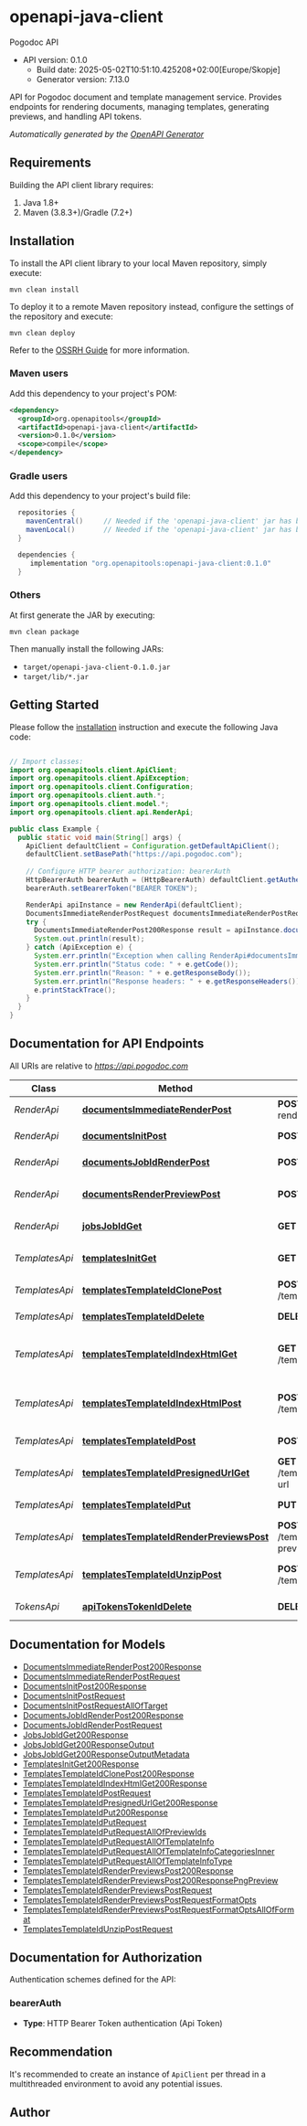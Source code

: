 # openapi-java-client

Pogodoc API
- API version: 0.1.0
  - Build date: 2025-05-02T10:51:10.425208+02:00[Europe/Skopje]
  - Generator version: 7.13.0

API for Pogodoc document and template management service. Provides endpoints for rendering documents, managing templates, generating previews, and handling API tokens.


*Automatically generated by the [OpenAPI Generator](https://openapi-generator.tech)*


## Requirements

Building the API client library requires:
1. Java 1.8+
2. Maven (3.8.3+)/Gradle (7.2+)

## Installation

To install the API client library to your local Maven repository, simply execute:

```shell
mvn clean install
```

To deploy it to a remote Maven repository instead, configure the settings of the repository and execute:

```shell
mvn clean deploy
```

Refer to the [OSSRH Guide](http://central.sonatype.org/pages/ossrh-guide.html) for more information.

### Maven users

Add this dependency to your project's POM:

```xml
<dependency>
  <groupId>org.openapitools</groupId>
  <artifactId>openapi-java-client</artifactId>
  <version>0.1.0</version>
  <scope>compile</scope>
</dependency>
```

### Gradle users

Add this dependency to your project's build file:

```groovy
  repositories {
    mavenCentral()     // Needed if the 'openapi-java-client' jar has been published to maven central.
    mavenLocal()       // Needed if the 'openapi-java-client' jar has been published to the local maven repo.
  }

  dependencies {
     implementation "org.openapitools:openapi-java-client:0.1.0"
  }
```

### Others

At first generate the JAR by executing:

```shell
mvn clean package
```

Then manually install the following JARs:

* `target/openapi-java-client-0.1.0.jar`
* `target/lib/*.jar`

## Getting Started

Please follow the [installation](#installation) instruction and execute the following Java code:

```java

// Import classes:
import org.openapitools.client.ApiClient;
import org.openapitools.client.ApiException;
import org.openapitools.client.Configuration;
import org.openapitools.client.auth.*;
import org.openapitools.client.model.*;
import org.openapitools.client.api.RenderApi;

public class Example {
  public static void main(String[] args) {
    ApiClient defaultClient = Configuration.getDefaultApiClient();
    defaultClient.setBasePath("https://api.pogodoc.com");
    
    // Configure HTTP bearer authorization: bearerAuth
    HttpBearerAuth bearerAuth = (HttpBearerAuth) defaultClient.getAuthentication("bearerAuth");
    bearerAuth.setBearerToken("BEARER TOKEN");

    RenderApi apiInstance = new RenderApi(defaultClient);
    DocumentsImmediateRenderPostRequest documentsImmediateRenderPostRequest = new DocumentsImmediateRenderPostRequest(); // DocumentsImmediateRenderPostRequest | 
    try {
      DocumentsImmediateRenderPost200Response result = apiInstance.documentsImmediateRenderPost(documentsImmediateRenderPostRequest);
      System.out.println(result);
    } catch (ApiException e) {
      System.err.println("Exception when calling RenderApi#documentsImmediateRenderPost");
      System.err.println("Status code: " + e.getCode());
      System.err.println("Reason: " + e.getResponseBody());
      System.err.println("Response headers: " + e.getResponseHeaders());
      e.printStackTrace();
    }
  }
}

```

## Documentation for API Endpoints

All URIs are relative to *https://api.pogodoc.com*

Class | Method | HTTP request | Description
------------ | ------------- | ------------- | -------------
*RenderApi* | [**documentsImmediateRenderPost**](docs/RenderApi.md#documentsImmediateRenderPost) | **POST** /documents/immediate-render | Immediate Render
*RenderApi* | [**documentsInitPost**](docs/RenderApi.md#documentsInitPost) | **POST** /documents/init | Initialize Render Job
*RenderApi* | [**documentsJobIdRenderPost**](docs/RenderApi.md#documentsJobIdRenderPost) | **POST** /documents/{jobId}/render | Start Render Job
*RenderApi* | [**documentsRenderPreviewPost**](docs/RenderApi.md#documentsRenderPreviewPost) | **POST** /documents/render-preview | Generate Document Preview
*RenderApi* | [**jobsJobIdGet**](docs/RenderApi.md#jobsJobIdGet) | **GET** /jobs/{jobId} | Get Job Status
*TemplatesApi* | [**templatesInitGet**](docs/TemplatesApi.md#templatesInitGet) | **GET** /templates/init | Initialize Template Creation
*TemplatesApi* | [**templatesTemplateIdClonePost**](docs/TemplatesApi.md#templatesTemplateIdClonePost) | **POST** /templates/{templateId}/clone | Clone Template
*TemplatesApi* | [**templatesTemplateIdDelete**](docs/TemplatesApi.md#templatesTemplateIdDelete) | **DELETE** /templates/{templateId} | Delete Template
*TemplatesApi* | [**templatesTemplateIdIndexHtmlGet**](docs/TemplatesApi.md#templatesTemplateIdIndexHtmlGet) | **GET** /templates/{templateId}/index-html | Get Template Index HTML
*TemplatesApi* | [**templatesTemplateIdIndexHtmlPost**](docs/TemplatesApi.md#templatesTemplateIdIndexHtmlPost) | **POST** /templates/{templateId}/index-html | Upload Template Index HTML
*TemplatesApi* | [**templatesTemplateIdPost**](docs/TemplatesApi.md#templatesTemplateIdPost) | **POST** /templates/{templateId} | Save New Template
*TemplatesApi* | [**templatesTemplateIdPresignedUrlGet**](docs/TemplatesApi.md#templatesTemplateIdPresignedUrlGet) | **GET** /templates/{templateId}/presigned-url | Generate Presigned URL
*TemplatesApi* | [**templatesTemplateIdPut**](docs/TemplatesApi.md#templatesTemplateIdPut) | **PUT** /templates/{templateId} | Update Template
*TemplatesApi* | [**templatesTemplateIdRenderPreviewsPost**](docs/TemplatesApi.md#templatesTemplateIdRenderPreviewsPost) | **POST** /templates/{templateId}/render-previews | Generate Template Previews
*TemplatesApi* | [**templatesTemplateIdUnzipPost**](docs/TemplatesApi.md#templatesTemplateIdUnzipPost) | **POST** /templates/{templateId}/unzip | Extract Template Files
*TokensApi* | [**apiTokensTokenIdDelete**](docs/TokensApi.md#apiTokensTokenIdDelete) | **DELETE** /api-tokens/{tokenId} | Delete API Token


## Documentation for Models

 - [DocumentsImmediateRenderPost200Response](docs/DocumentsImmediateRenderPost200Response.md)
 - [DocumentsImmediateRenderPostRequest](docs/DocumentsImmediateRenderPostRequest.md)
 - [DocumentsInitPost200Response](docs/DocumentsInitPost200Response.md)
 - [DocumentsInitPostRequest](docs/DocumentsInitPostRequest.md)
 - [DocumentsInitPostRequestAllOfTarget](docs/DocumentsInitPostRequestAllOfTarget.md)
 - [DocumentsJobIdRenderPost200Response](docs/DocumentsJobIdRenderPost200Response.md)
 - [DocumentsJobIdRenderPostRequest](docs/DocumentsJobIdRenderPostRequest.md)
 - [JobsJobIdGet200Response](docs/JobsJobIdGet200Response.md)
 - [JobsJobIdGet200ResponseOutput](docs/JobsJobIdGet200ResponseOutput.md)
 - [JobsJobIdGet200ResponseOutputMetadata](docs/JobsJobIdGet200ResponseOutputMetadata.md)
 - [TemplatesInitGet200Response](docs/TemplatesInitGet200Response.md)
 - [TemplatesTemplateIdClonePost200Response](docs/TemplatesTemplateIdClonePost200Response.md)
 - [TemplatesTemplateIdIndexHtmlGet200Response](docs/TemplatesTemplateIdIndexHtmlGet200Response.md)
 - [TemplatesTemplateIdPostRequest](docs/TemplatesTemplateIdPostRequest.md)
 - [TemplatesTemplateIdPresignedUrlGet200Response](docs/TemplatesTemplateIdPresignedUrlGet200Response.md)
 - [TemplatesTemplateIdPut200Response](docs/TemplatesTemplateIdPut200Response.md)
 - [TemplatesTemplateIdPutRequest](docs/TemplatesTemplateIdPutRequest.md)
 - [TemplatesTemplateIdPutRequestAllOfPreviewIds](docs/TemplatesTemplateIdPutRequestAllOfPreviewIds.md)
 - [TemplatesTemplateIdPutRequestAllOfTemplateInfo](docs/TemplatesTemplateIdPutRequestAllOfTemplateInfo.md)
 - [TemplatesTemplateIdPutRequestAllOfTemplateInfoCategoriesInner](docs/TemplatesTemplateIdPutRequestAllOfTemplateInfoCategoriesInner.md)
 - [TemplatesTemplateIdPutRequestAllOfTemplateInfoType](docs/TemplatesTemplateIdPutRequestAllOfTemplateInfoType.md)
 - [TemplatesTemplateIdRenderPreviewsPost200Response](docs/TemplatesTemplateIdRenderPreviewsPost200Response.md)
 - [TemplatesTemplateIdRenderPreviewsPost200ResponsePngPreview](docs/TemplatesTemplateIdRenderPreviewsPost200ResponsePngPreview.md)
 - [TemplatesTemplateIdRenderPreviewsPostRequest](docs/TemplatesTemplateIdRenderPreviewsPostRequest.md)
 - [TemplatesTemplateIdRenderPreviewsPostRequestFormatOpts](docs/TemplatesTemplateIdRenderPreviewsPostRequestFormatOpts.md)
 - [TemplatesTemplateIdRenderPreviewsPostRequestFormatOptsAllOfFormat](docs/TemplatesTemplateIdRenderPreviewsPostRequestFormatOptsAllOfFormat.md)
 - [TemplatesTemplateIdUnzipPostRequest](docs/TemplatesTemplateIdUnzipPostRequest.md)


<a id="documentation-for-authorization"></a>
## Documentation for Authorization


Authentication schemes defined for the API:
<a id="bearerAuth"></a>
### bearerAuth

- **Type**: HTTP Bearer Token authentication (Api Token)


## Recommendation

It's recommended to create an instance of `ApiClient` per thread in a multithreaded environment to avoid any potential issues.

## Author



